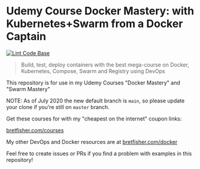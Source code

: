 # Udemy Course Docker Mastery: with Kubernetes+Swarm from a Docker Captain

[![Lint Code Base](https://github.com/BretFisher/udemy-docker-mastery/actions/workflows/linter.yml/badge.svg)](https://github.com/BretFisher/udemy-docker-mastery/actions/workflows/linter.yml)

> Build, test, deploy containers with the best mega-course on Docker, Kubernetes, Compose, Swarm and Registry using DevOps

This repository is for use in my Udemy Courses "Docker Mastery" and "Swarm Mastery"

NOTE: As of July 2020 the new default branch is `main`, so please update your clone if you're still on `master` branch.

Get these courses for with my "cheapest on the internet" coupon links:

[bretfisher.com/courses](https://www.bretfisher.com/courses)

My other DevOps and Docker resources are at [bretfisher.com/docker](https://www.bretfisher.com/docker)

Feel free to create issues or PRs if you find a problem with examples in this repository!
